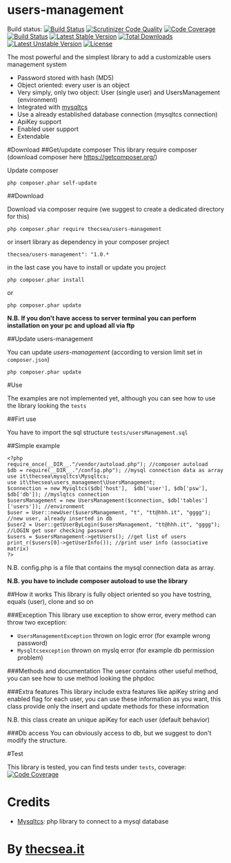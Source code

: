 # users-management
Build status: [![Build Status](https://travis-ci.org/thecsea/users-management.svg?branch=master)](https://travis-ci.org/thecsea/users-management) [![Scrutinizer Code Quality](https://scrutinizer-ci.com/g/thecsea/users-management/badges/quality-score.png?b=master)](https://scrutinizer-ci.com/g/thecsea/users-management/?branch=master) [![Code Coverage](https://scrutinizer-ci.com/g/thecsea/users-management/badges/coverage.png?b=master)](https://scrutinizer-ci.com/g/thecsea/users-management/?branch=master) [![Build Status](https://scrutinizer-ci.com/g/thecsea/users-management/badges/build.png?b=master)](https://scrutinizer-ci.com/g/thecsea/users-management/build-status/master) [![Latest Stable Version](https://poser.pugx.org/thecsea/users-management/v/stable)](https://packagist.org/packages/thecsea/users-management) [![Total Downloads](https://poser.pugx.org/thecsea/users-management/downloads)](https://packagist.org/packages/thecsea/users-management) [![Latest Unstable Version](https://poser.pugx.org/thecsea/users-management/v/unstable)](https://packagist.org/packages/thecsea/users-management) [![License](https://poser.pugx.org/thecsea/users-management/license)](https://packagist.org/packages/thecsea/users-management)

The most powerful and the simplest library to add a customizable users management system

* Password stored with hash (MD5)
* Object oriented: every user is an object
* Very simply, only two object: User (single user) and UsersManagement (environment)
* Integrated with [mysqltcs](https://github.com/thecsea/mysqltcs)
* Use a already established database connection (mysqltcs connection)
* ApiKey support
* Enabled user support
* Extendable



#Download
##Get/update composer
This library require composer (download composer here https://getcomposer.org/)

Update composer

`php composer.phar self-update`

##Download

Download via composer require (we suggest to create a dedicated directory for this)

`php composer.phar require thecsea/users-management`

or insert library as dependency in your composer project

`thecsea/users-management": "1.0.*`

in the last case you have to install or update you project

`php composer.phar install`

or

`php composer.phar update`

**N.B. If you don't have access to server terminal you can perform installation on your pc and upload all via ftp**

##Update users-management

You can update *users-management* (according to version limit set in `composer.json`)

`php composer.phar update`


#Use

The examples are not implemented yet, although you can see how to use the library looking the `tests`

##Firt use

You have to import the sql structure `tests/usersManagement.sql` 

##Simple example

    <?php
    require_once(__DIR__."/vendor/autoload.php"); //composer autoload
    $db = require(__DIR__."/config.php"); //mysql connection data as array
    use it\thecsea\mysqltcs\Mysqltcs;
    use it\thecsea\users_management\UsersManagement;
    $connection = new Mysqltcs($db['host'],  $db['user'], $db['psw'], $db['db']); //myslqtcs connection
    $usersManagement = new UsersManagement($connection, $db['tables']['users']); //environment
    $user = User::newUser($usersManagement, "t", "tt@hhh.it", "gggg"); //new user, already inserted in db
    $user2 = User::getUserByLogin($usersManagement, "tt@hhh.it", "gggg"); //LOGIN get user checking password
    $users = $usersManagement->getUsers(); //get list of users
    print_r($users[0]->getUserInfo()); //print user info (associative matrix) 
    ?>

N.B. config.php is a file that contains the mysql connection data as array.

**N.B. you have to include composer autoload to use the library**
    
##How it works
This library is fully object oriented so you have tostring, equals (user), clone and so on

###Exception
This library use exception to show error, every method can throw two exception:

* `UsersManagementException` thrown on logic error (for example wrong password)
* `Mysqltcsexception` thrown on myslq error (for example db permission problem)

###Methods and documentation
The ueser contains other useful method, you can see how to use method looking the phpdoc

###Extra features
This library include extra features like apiKey string and enabled flag for each user, you can use these information as you want, this class provide only the insert and update methods for these information

N.B. this class create an unique apiKey for each user (default behavior)

###Db access
You can obviously access to db, but we suggest to don't modify the structure.


#Test

This library is tested, you can find tests under `tests`, coverage: [![Code Coverage](https://scrutinizer-ci.com/g/thecsea/users-management/badges/coverage.png?b=master)](https://scrutinizer-ci.com/g/thecsea/users-management/?branch=master)


# Credits
* [Mysqltcs](https://github.com/thecsea/mysqltcs): php library to connect to a mysql database


# By [thecsea.it](http://www.thecsea.it)
